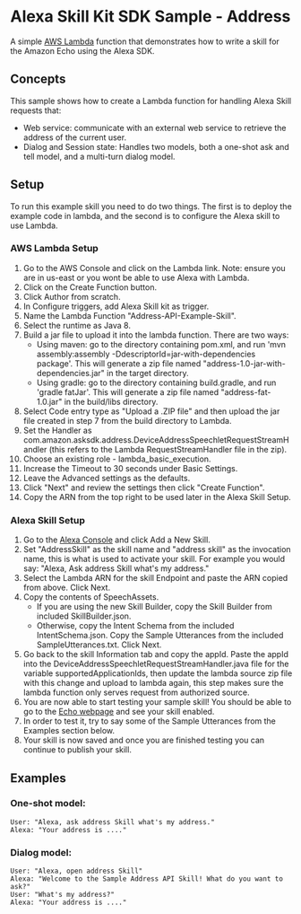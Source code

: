 # Alexa Skill Kit SDK Sample - Address
A simple [AWS Lambda](http://aws.amazon.com/lambda) function that demonstrates how to write a skill for the Amazon Echo using the Alexa SDK.

## Concepts
This sample shows how to create a Lambda function for handling Alexa Skill requests that:

 - Web service: communicate with an external web service to retrieve the address of the current user.
 - Dialog and Session state: Handles two models, both a one-shot ask and tell model, and a multi-turn dialog model.

## Setup
To run this example skill you need to do two things. The first is to deploy the example code in lambda, and the second is to configure the Alexa skill to use Lambda.

### AWS Lambda Setup
1. Go to the AWS Console and click on the Lambda link. Note: ensure you are in us-east or you wont be able to use Alexa with Lambda.
2. Click on the Create Function button.
3. Click Author from scratch.
4. In Configure triggers, add Alexa Skill kit as trigger.
5. Name the Lambda Function "Address-API-Example-Skill".
6. Select the runtime as Java 8.
7. Build a jar file to upload it into the lambda function. There are two ways:
   - Using maven: go to the directory containing pom.xml, and run 'mvn assembly:assembly -DdescriptorId=jar-with-dependencies package'. This will generate a zip file named "address-1.0-jar-with-dependencies.jar" in the target directory.
   - Using gradle: go to the directory containing build.gradle,  and run 'gradle fatJar'. This will generate a zip file named "address-fat-1.0.jar" in the build/libs directory.
8. Select Code entry type as "Upload a .ZIP file" and then upload the jar file created in step 7 from the build directory to Lambda.
9. Set the Handler as com.amazon.asksdk.address.DeviceAddressSpeechletRequestStreamHandler (this refers to the Lambda RequestStreamHandler file in the zip).
10. Choose an existing role - lambda_basic_execution.
11. Increase the Timeout to 30 seconds under Basic Settings.
12. Leave the Advanced settings as the defaults.
13. Click "Next" and review the settings then click "Create Function".
14. Copy the ARN from the top right to be used later in the Alexa Skill Setup.

### Alexa Skill Setup
1. Go to the [Alexa Console](https://developer.amazon.com/edw/home.html) and click Add a New Skill.
2. Set "AddressSkill" as the skill name and "address skill" as the invocation name, this is what is used to activate your skill. For example you would say: "Alexa, Ask address Skill what's my address."
3. Select the Lambda ARN for the skill Endpoint and paste the ARN copied from above. Click Next.
4. Copy the contents of SpeechAssets.
    - If you are using the new Skill Builder, copy the Skill Builder from included SkillBuilder.json.
    - Otherwise, copy the Intent Schema from the included IntentSchema.json. Copy the Sample Utterances from the included SampleUtterances.txt. Click Next.
5. Go back to the skill Information tab and copy the appId. Paste the appId into the DeviceAddressSpeechletRequestStreamHandler.java file for the variable supportedApplicationIds,
   then update the lambda source zip file with this change and upload to lambda again, this step makes sure the lambda function only serves request from authorized source.
6. You are now able to start testing your sample skill! You should be able to go to the [Echo webpage](http://echo.amazon.com/#skills) and see your skill enabled.
7. In order to test it, try to say some of the Sample Utterances from the Examples section below.
8. Your skill is now saved and once you are finished testing you can continue to publish your skill.

## Examples
### One-shot model:
    User: "Alexa, ask address Skill what's my address."
    Alexa: "Your address is ...."
### Dialog model:
    User: "Alexa, open address Skill"
    Alexa: "Welcome to the Sample Address API Skill! What do you want to ask?"
    User: "What's my address?"
    Alexa: "Your address is ...."
